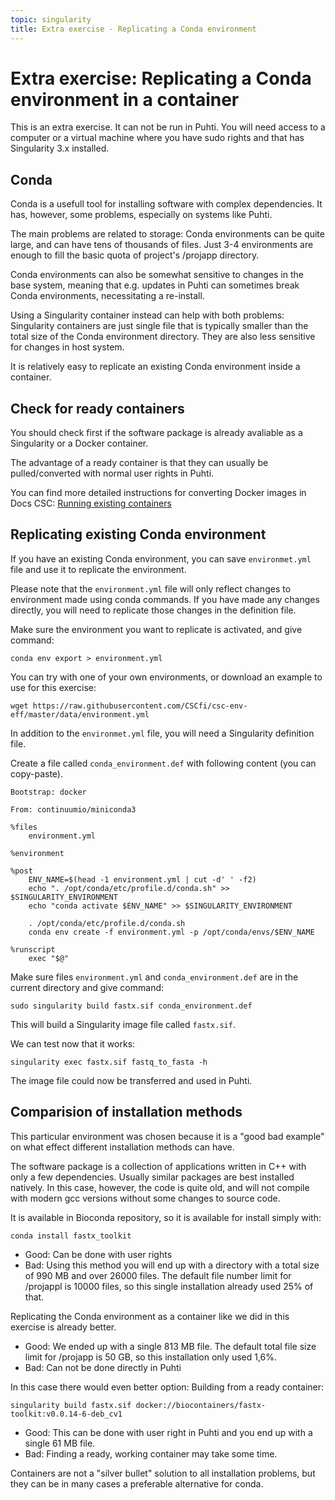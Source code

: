 ```yaml
---
topic: singularity
title: Extra exercise - Replicating a Conda environment
---
```


# Extra exercise: Replicating a Conda environment in a container

This is an extra exercise. It can not be run in Puhti. You will need  access
to a computer or a virtual machine where you have sudo rights and that has
Singularity 3.x installed.

## Conda
Conda is a usefull tool for installing software with complex dependencies. 
It has, however, some problems, especially on systems like Puhti. 

The main problems are related to storage: Conda environments can be quite large,
and can have tens of thousands of files. Just 3-4 environments are enough to fill
the basic quota of project's /projapp directory.

Conda environments can also be somewhat sensitive to changes in the base system, 
meaning that e.g. updates in Puhti can sometimes break Conda environments, 
necessitating a re-install.

Using a Singularity container instead can help with both problems: Singularity
containers are just single file that is typically smaller than the total size
of the Conda environment directory. They are also less sensitive for changes in
host system.

It is relatively easy to replicate an existing Conda environment inside a container.

## Check for ready containers

You should check first if the software package is already avaliable as a Singularity 
or a Docker container. 

The advantage of a ready container is that they can usually be pulled/converted with
normal user rights in Puhti.

You can find more detailed instructions for converting Docker images in Docs CSC: 
[Running existing containers](https://docs.csc.fi/computing/containers/run-existing/)

## Replicating existing Conda environment

If you have an existing Conda environment, you can save `environmet.yml` file and
use it to replicate the environment.

Please note that the `environment.yml` file will only reflect changes to environment
made using conda commands. If you have made any changes directly, you will need to replicate
those changes in the definition file.

Make sure the environment you want to replicate is activated, and give command:
```text
conda env export > environment.yml
```
You can try with one of your own environments, or download an example to use for
this exercise:
```text
wget https://raw.githubusercontent.com/CSCfi/csc-env-eff/master/data/environment.yml
```
In addition to the `environmet.yml` file, you will need a Singularity definition file.

Create a file called `conda_environment.def` with following content (you can copy-paste).
```text
Bootstrap: docker

From: continuumio/miniconda3

%files
    environment.yml

%environment

%post
    ENV_NAME=$(head -1 environment.yml | cut -d' ' -f2)
    echo ". /opt/conda/etc/profile.d/conda.sh" >> $SINGULARITY_ENVIRONMENT
    echo "conda activate $ENV_NAME" >> $SINGULARITY_ENVIRONMENT

    . /opt/conda/etc/profile.d/conda.sh
    conda env create -f environment.yml -p /opt/conda/envs/$ENV_NAME

%runscript
    exec "$@"
```
Make sure files `environment.yml` and `conda_environment.def` are in the
current directory and give command:

```text
sudo singularity build fastx.sif conda_environment.def
```
This will build a Singularity image file called `fastx.sif`. 

We can test now that it works:
```text
singularity exec fastx.sif fastq_to_fasta -h
```
The image file could now be transferred and used in Puhti.

## Comparision of installation methods

This particular environment was chosen because it is a "good bad example" on
what effect different installation methods can have.

The software package is a collection of applications written in C++ with 
only a few dependencies. Usually similar packages are best installed natively. 
In this case, however, the code is quite old, and will not compile with modern 
gcc versions without some changes to  source code.

It is available in Bioconda repository, so it is available for install simply with:
```text
conda install fastx_toolkit
```
- Good: Can be done with user rights
- Bad: Using this method you will end up with a directory with a total size of 990 MB 
and over 26000 files. The default file number limit for /projappl is 10000 files, 
so this single installation already used 25% of that.

Replicating the Conda environment as a container like we did in this exercise is already 
better.
- Good: We ended up with a single 813 MB file. The default total file size limit for 
/projapp is 50 GB, so this installation only used 1,6%.
- Bad: Can not be done directly in Puhti

In this case there would even better option: Building from a ready container:
```text
singularity build fastx.sif docker://biocontainers/fastx-toolkit:v0.0.14-6-deb_cv1
```
- Good: This can be done with user right in Puhti and you end up with a single 61 MB file.
- Bad: Finding a ready, working container may take some time.

Containers are not a "silver bullet" solution to all installation problems, but they can
be in many cases a preferable alternative for conda.

